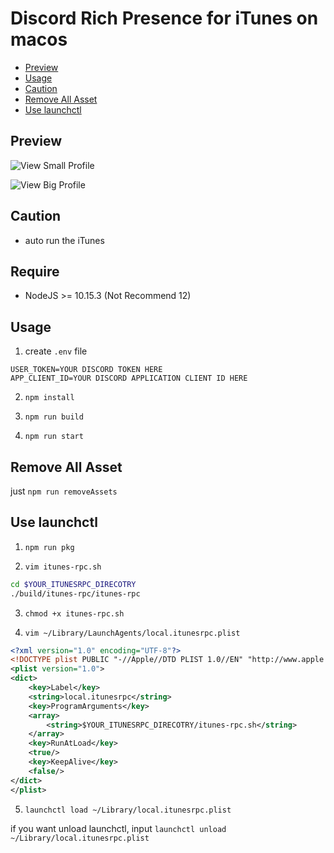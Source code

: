 # Discord Rich Presence for iTunes on macos

- [Preview](#preview)
- [Usage](#usage)
- [Caution](#caution)
- [Remove All Asset](#remove-all-asset)
- [Use launchctl](#use-launchctl)

## Preview

![View Small Profile](https://imgur.com/0ZCMf2k.png)

![View Big Profile](https://imgur.com/35Ro6zw.png)

## Caution

- auto run the iTunes

## Require

- NodeJS >= 10.15.3 (Not Recommend 12)

## Usage

1. create `.env` file

```
USER_TOKEN=YOUR DISCORD TOKEN HERE
APP_CLIENT_ID=YOUR DISCORD APPLICATION CLIENT ID HERE
```

2. `npm install`

3. `npm run build`

4. `npm run start`

## Remove All Asset

just `npm run removeAssets`

## Use launchctl

1. `npm run pkg`

2. `vim itunes-rpc.sh`

```sh
cd $YOUR_ITUNESRPC_DIRECOTRY
./build/itunes-rpc/itunes-rpc
```

3. `chmod +x itunes-rpc.sh`

4. `vim ~/Library/LaunchAgents/local.itunesrpc.plist`

```xml
<?xml version="1.0" encoding="UTF-8"?>
<!DOCTYPE plist PUBLIC "-//Apple//DTD PLIST 1.0//EN" "http://www.apple.com/DTDs/PropertyList-1.0.dtd">
<plist version="1.0">
<dict>
    <key>Label</key>
    <string>local.itunesrpc</string>
    <key>ProgramArguments</key>
    <array>
        <string>$YOUR_ITUNESRPC_DIRECOTRY/itunes-rpc.sh</string>
    </array>
    <key>RunAtLoad</key>
    <true/>
    <key>KeepAlive</key>
    <false/>
</dict>
</plist>
```

5. `launchctl load ~/Library/local.itunesrpc.plist`

if you want unload launchctl, input `launchctl unload ~/Library/local.itunesrpc.plist`
